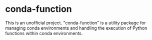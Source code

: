 # conda-function
This is an unofficial project. "conda-function" is a utility package for managing conda environments and handling the execution of Python functions within conda environments.
